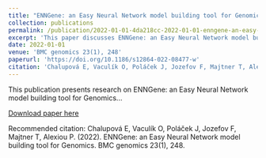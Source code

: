 ```yaml
---
title: "ENNGene: an Easy Neural Network model building tool for Genomics"
collection: publications
permalink: /publication/2022-01-01-4da218cc-2022-01-01-enngene-an-easy-neural-networ
excerpt: 'This paper discusses ENNGene: an Easy Neural Network model building tool for Genomics...'
date: 2022-01-01
venue: 'BMC genomics 23(1), 248'
paperurl: 'https://doi.org/10.1186/s12864-022-08477-w'
citation: 'Chalupová E, Vaculík O, Poláček J, Jozefov F, Majtner T, Alexiou P. (2022). ENNGene: an Easy Neural Network model building tool for Genomics. BMC genomics 23(1), 248.'
---
```


This publication presents research on ENNGene: an Easy Neural Network model building tool for Genomics...

[Download paper here](https://doi.org/10.1186/s12864-022-08477-w)

Recommended citation: Chalupová E, Vaculík O, Poláček J, Jozefov F, Majtner T, Alexiou P. (2022). ENNGene: an Easy Neural Network model building tool for Genomics. BMC genomics 23(1), 248.
